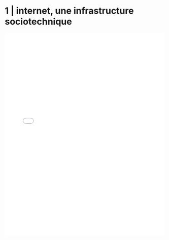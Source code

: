 # 1 | internet, une infrastructure sociotechnique

<iframe src="./media/cours1.pdf" width="100%" height="640"  frameborder="0"/>


## bibliographie

lien vers les références bibliographiques :
